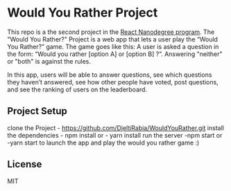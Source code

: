 # Would You Rather Project 

This repo is a the second project in the [React Nanodegree program](https://www.udacity.com/course/react-nanodegree--nd019).
The "Would You Rather?" Project is a web app that lets a user play the “Would You Rather?” game. The game goes like this: A user is asked a question in the form: “Would you rather [option A] or [option B] ?”. Answering "neither" or "both" is against the rules.

In this app, users will be able to answer questions, see which questions they haven’t answered, see how other people have voted, post questions, and see the ranking of users on the leaderboard.

## Project Setup

clone the Project - https://github.com/DjeltiRabia/WouldYouRather.git
install the dependencies - npm install or - yarn install
run the server -npm start or -yarn start to launch the app and play the would you rather game :)

## License

MIT
